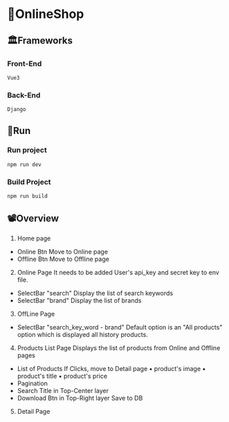 # 🛒OnlineShop

## 🏛Frameworks
  ### Front-End
    Vue3
  ### Back-End
    Django

## 🚗Run

  ### Run project
    npm run dev
  ### Build Project
    npm run build
## 📽Overview
1. Home page
 - Online Btn
   Move to Online page
 - Offline Btn
   Move to Offline page
 
2. Online Page
   It needs to be added User's api_key and secret key to env file.

 - SelectBar   "search"
   Display the list of search keywords
 - SelectBar   "brand"
   Display the list of brands

3. OffLine Page
 - SelectBar "search_key_word - brand"
   Default option is an "All products" option which is displayed all history products. 
     
4. Products List Page
 Displays the list of products from Online and Offline pages
 - List of Products
   If Clicks, move to Detail page
   ▪ product's image
   ▪ product's title
   ▪ product's price
 - Pagination
 - Search Title in Top-Center layer
 - Download Btn in Top-Right layer
   Save to DB

5. Detail Page
 
